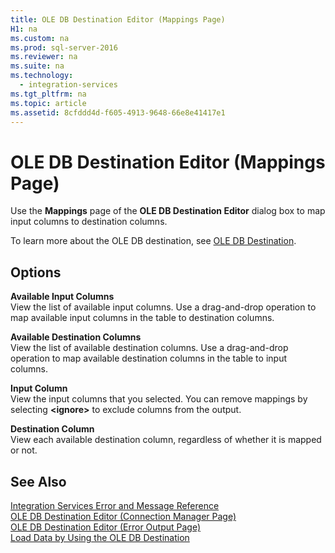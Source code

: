 ```yaml
---
title: OLE DB Destination Editor (Mappings Page)
H1: na
ms.custom: na
ms.prod: sql-server-2016
ms.reviewer: na
ms.suite: na
ms.technology: 
  - integration-services
ms.tgt_pltfrm: na
ms.topic: article
ms.assetid: 8cfddd4d-f605-4913-9648-66e8e41417e1
---
```

# OLE DB Destination Editor (Mappings Page)
  Use the **Mappings** page of the **OLE DB Destination Editor** dialog box to map input columns to destination columns.  
  
 To learn more about the OLE DB destination, see [OLE DB Destination](../../Topics/TopicNameNotContainA/OLE-DB-Destination.md).  
  
## Options  
 **Available Input Columns**  
 View the list of available input columns. Use a drag\-and\-drop operation to map available input columns in the table to destination columns.  
  
 **Available Destination Columns**  
 View the list of available destination columns. Use a drag\-and\-drop operation to map available destination columns in the table to input columns.  
  
 **Input Column**  
 View the input columns that you selected. You can remove mappings by selecting **\<ignore\>** to exclude columns from the output.  
  
 **Destination Column**  
 View each available destination column, regardless of whether it is mapped or not.  
  
## See Also  
 [Integration Services Error and Message Reference](../../Topics/TopicNameNotContainA/Integration-Services-Error-and-Message-Reference.md)   
 [OLE DB Destination Editor &#40;Connection Manager Page&#41;](../../Topics/TopicNameNotContainA/OLE-DB-Destination-Editor--Connection-Manager-Page-.md)   
 [OLE DB Destination Editor &#40;Error Output Page&#41;](../../Topics/TopicNameNotContainA/OLE-DB-Destination-Editor--Error-Output-Page-.md)   
 [Load Data by Using the OLE DB Destination](../../Topics/TopicNameNotContainA/Load-Data-by-Using-the-OLE-DB-Destination.md)  
  
  